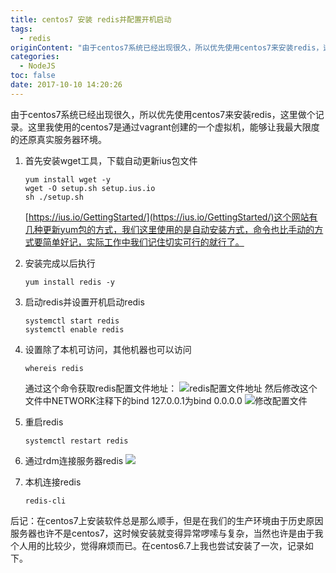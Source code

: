 ```yaml
---
title: centos7 安装 redis并配置开机启动
tags:
  - redis
originContent: "由于centos7系统已经出现很久，所以优先使用centos7来安装redis，这里做个记录。这里我使用的centos7是通过vagrant创建的一个虚拟机，能够让我最大限度的还原真实服务器环境。\n\n<!-- more -->\n\n1. 首先安装wget工具，下载自动更新ius包文件\n\n\t```\n\tyum install wget -y\n\twget -O setup.sh setup.ius.io\n\tsh ./setup.sh\n\t```\n\t\n\t[https://ius.io/GettingStarted/](https://ius.io/GettingStarted/)这个网站有几种更新yum包的方式，我们这里使用的是自动安装方式，命令也比手动的方式要简单好记，实际工作中我们记住切实可行的就行了。\n\n2. 安装完成以后执行\n\t\n\t```\n\tyum install redis -y\n\t```\n3. 启动redis并设置开机启动redis\n\n\t```\n\tsystemctl start redis\n\tsystemctl enable redis\n\t```\n4. 设置除了本机可访问，其他机器也可以访问\n\t\n\t```\n\twhereis redis\n\t```\n\t通过这个命令获取redis配置文件地址：\n\t![redis配置文件地址](http://houjiyi.oss-cn-beijing.aliyuncs.com/images/blog/QQ20171010-171857.png)\n\t然后修改这个文件中NETWORK注释下的bind 127.0.0.1为bind 0.0.0.0\n\t![修改配置文件](http://houjiyi.oss-cn-beijing.aliyuncs.com/images/blog/QQ20171010-172037.png)\n5. 重启redis\n\n\t```\n\tsystemctl restart redis\n\t```\n6. 通过rdm连接服务器redis\n\t![](http://houjiyi.oss-cn-beijing.aliyuncs.com/images/blog/QQ20171010-172353.png)\n7. 本机连接redis\n\n\t```\n\tredis-cli\n\t```\n\n后记：在centos7上安装软件总是那么顺手，但是在我们的生产环境由于历史原因服务器也许不是centos7，这时候安装就变得异常啰嗦与复杂，当然也许是由于我个人用的比较少，觉得麻烦而已。在centos6.7上我也尝试安装了一次，记录如下。"
categories:
  - NodeJS
toc: false
date: 2017-10-10 14:20:26
---
```


由于centos7系统已经出现很久，所以优先使用centos7来安装redis，这里做个记录。这里我使用的centos7是通过vagrant创建的一个虚拟机，能够让我最大限度的还原真实服务器环境。

<!-- more -->

1. 首先安装wget工具，下载自动更新ius包文件

	```
	yum install wget -y
	wget -O setup.sh setup.ius.io
	sh ./setup.sh
	```
	
	[https://ius.io/GettingStarted/](https://ius.io/GettingStarted/)这个网站有几种更新yum包的方式，我们这里使用的是自动安装方式，命令也比手动的方式要简单好记，实际工作中我们记住切实可行的就行了。

2. 安装完成以后执行
	
	```
	yum install redis -y
	```
3. 启动redis并设置开机启动redis

	```
	systemctl start redis
	systemctl enable redis
	```
4. 设置除了本机可访问，其他机器也可以访问
	
	```
	whereis redis
	```
	通过这个命令获取redis配置文件地址：
	![redis配置文件地址](http://houjiyi.oss-cn-beijing.aliyuncs.com/images/blog/QQ20171010-171857.png)
	然后修改这个文件中NETWORK注释下的bind 127.0.0.1为bind 0.0.0.0
	![修改配置文件](http://houjiyi.oss-cn-beijing.aliyuncs.com/images/blog/QQ20171010-172037.png)
5. 重启redis

	```
	systemctl restart redis
	```
6. 通过rdm连接服务器redis
	![](http://houjiyi.oss-cn-beijing.aliyuncs.com/images/blog/QQ20171010-172353.png)
7. 本机连接redis

	```
	redis-cli
	```

后记：在centos7上安装软件总是那么顺手，但是在我们的生产环境由于历史原因服务器也许不是centos7，这时候安装就变得异常啰嗦与复杂，当然也许是由于我个人用的比较少，觉得麻烦而已。在centos6.7上我也尝试安装了一次，记录如下。